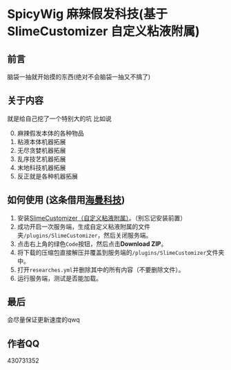 # SpicyWig 麻辣假发科技(基于SlimeCustomizer 自定义粘液附属)

## 前言
 
脑袋一抽就开始摸的东西(绝对不会脑袋一抽又不搞了)

## 关于内容

就是给自己挖了一个特别大的坑 比如说

0. 麻辣假发本体的各种物品
1. 粘液本体机器拓展
2. 无尽贪婪机器拓展
3. 乱序技艺机器拓展
4. 末地科技机器拓展
5. 反正就是各种机器拓展

## 如何使用 (这条借用[海曼科技](https://github.com/shixinzia/HaimanTech/blob/main/README.md))

1. 安装[SlimeCustomizer（自定义粘液附属）](https://builds.guizhanss.cn/SlimefunGuguProject/SlimeCustomizer/master)。（别忘记安装前置）
2. 成功开启一次服务端，生成自定义粘液附属的文件夹`/plugins/SlimeCustomizer`，然后关闭服务端。
3. 点击右上角的绿色`Code`按钮，然后点击**Download ZIP**。
4. 将下载的压缩包直接解压并覆盖到服务端的`/plugins/SlimeCustomizer`文件夹中。
5. 打开`researches.yml`并删除其中的所有内容（不要删除文件）。
6. 运行服务端，测试是否能加载。

## 最后

会尽量保证更新速度的qwq

## 作者QQ

430731352

